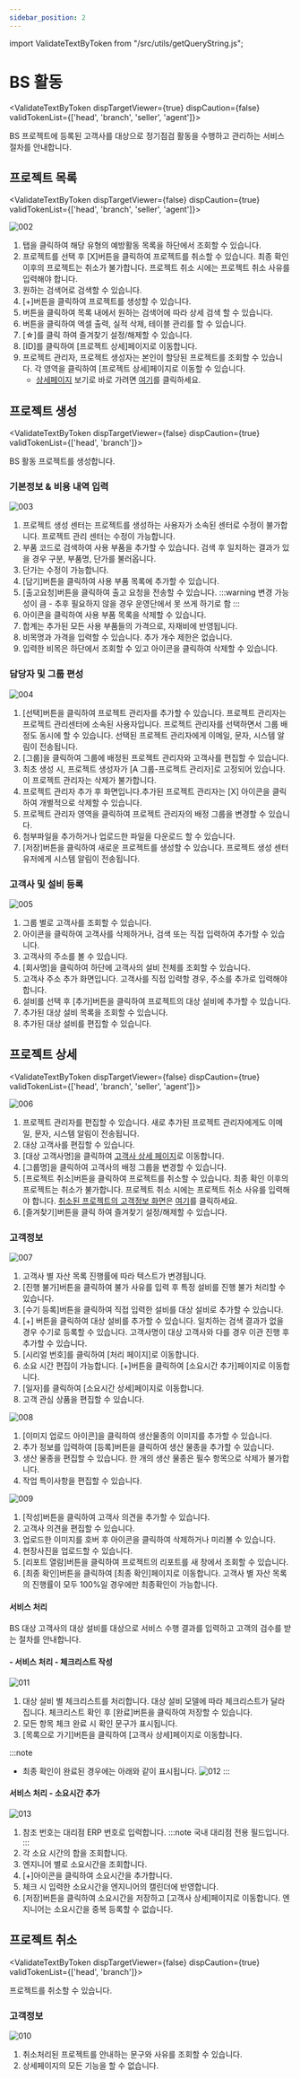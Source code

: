 ```yaml
---
sidebar_position: 2
---
```


import ValidateTextByToken from "/src/utils/getQueryString.js";

# BS 활동

<ValidateTextByToken dispTargetViewer={true} dispCaution={false} validTokenList={['head', 'branch', 'seller', 'agent']}>

BS 프로젝트에 등록된 고객사를 대상으로 정기점검 활동을 수행하고 관리하는 서비스 절차를 안내합니다.

</ValidateTextByToken>

## 프로젝트 목록

<ValidateTextByToken dispTargetViewer={false} dispCaution={true} validTokenList={['head', 'branch', 'seller', 'agent']}>

![002](./img/002.png)

1. 탭을 클릭하여 해당 유형의 예방활동 목록을 하단에서 조회할 수 있습니다.
1. 프로젝트를 선택 후 [X]버튼을 클릭하여 프로젝트를 취소할 수 있습니다. 최종 확인 이후의 프로젝트는 취소가 불가합니다. 프로젝트 취소 시에는 프로젝트 취소 사유를 입력해야 합니다.
1. 원하는 검색어로 검색할 수 있습니다.
1. [+]버튼을 클릭하여 프로젝트를 생성할 수 있습니다.
1. 버튼을 클릭하여 목록 내에서 원하는 검색어에 따라 상세 검색 할 수 있습니다. 
1. 버튼을 클릭하여 엑셀 출력, 실적 삭제, 테이블 관리를 할 수 있습니다.
1. [☆]를 클릭 하여 즐겨찾기 설정/해제할 수 있습니다.
1. [ID]를 클릭하여 [프로젝트 상세]페이지로 이동합니다.
1. 프로젝트 관리자, 프로젝트 생성자는 본인이 할당된 프로젝트를 조회할 수 있습니다. 각 영역을 클릭하여 [프로젝트 상세]페이지로 이동할 수 있습니다.
    - [상세페이지](#프로젝트-상세) 보기로 바로 가려면 [여기](#프로젝트-상세)를 클릭하세요.

</ValidateTextByToken>

## 프로젝트 생성 

<ValidateTextByToken dispTargetViewer={false} dispCaution={true} validTokenList={['head', 'branch']}>

BS 활동 프로젝트를 생성합니다.

### 기본정보 & 비용 내역 입력

![003](./img/003.png)

1. 프로젝트 생성 센터는 프로젝트를 생성하는 사용자가 소속된 센터로 수정이 불가합니다. 프로젝트 관리 센터는 수정이 가능합니다.
1. 부품 코드로 검색하여 사용 부품을 추가할 수 있습니다. 검색 후 일치하는 결과가 있을 경우 구분, 부품명, 단가를 불러옵니다. 
1. 단가는 수정이 가능합니다.
1. [담기]버튼을 클릭하여 사용 부품 목록에 추가할 수 있습니다.
1. [출고요청]버튼을 클릭하여 출고 요청을 전송할 수 있습니다. 
    :::warning
    변경 가능성이 큼 - 추후 필요하지 않을 경우 운영단에서 못 쓰게 하기로 함
    :::
1. 아이콘을 클릭하여 사용 부품 목록을 삭제할 수 있습니다.
1. 합계는 추가된 모든 사용 부품들의 가격으로, 자재비에 반영됩니다. 
1. 비목명과 가격을 입력할 수 있습니다. 추가 개수 제한은 없습니다.
1. 입력한 비목은 하단에서 조회할 수 있고 아이콘을 클릭하여 삭제할 수 있습니다.

### 담당자 및 그룹 편성

![004](./img/004.png)

1. [선택]버튼을 클릭하여 프로젝트 관리자를 추가할 수 있습니다. 프로젝트 관리자는 프로젝트 관리센터에 소속된 사용자입니다. 프로젝트 관리자를 선택하면서 그룹 배정도 동시에 할 수 있습니다. 선택된 프로젝트 관리자에게 이메일, 문자, 시스템 알림이 전송됩니다.
1. [그룹]을 클릭하여 그룹에 배정된 프로젝트 관리자와 고객사를 편집할 수 있습니다.
1. 최초 생성 시, 프로젝트 생성자가 [A 그룹-프로젝트 관리자]로 고정되어 있습니다. 이 프로젝트 관리자는 삭제가 불가합니다. 
1. 프로젝트 관리자 추가 후 화면입니다.추가된 프로젝트 관리자는 [X] 아이콘을 클릭하여 개별적으로 삭제할 수 있습니다. 
1. 프로젝트 관리자 영역을 클릭하여 프로젝트 관리자의 배정 그룹을 변경할 수 있습니다. 
1. 첨부파일을 추가하거나 업로드한 파일을 다운로드 할 수 있습니다.
1. [저장]버튼을 클릭하여 새로운 프로젝트를 생성할 수 있습니다. 프로젝트 생성 센터 유저에게 시스템 알림이 전송됩니다.


### 고객사 및 설비 등록

![005](./img/005.png)

1. 그룹 별로 고객사를 조회할 수 있습니다.
1. 아이콘을 클릭하여 고객사를 삭제하거나, 검색 또는 직접 입력하여 추가할 수 있습니다. 
1. 고객사의 주소를 볼 수 있습니다.
1. [회사명]을 클릭하여 하단에 고객사의 설비 전체를 조회할 수 있습니다.
1. 고객사 주소 추가 화면입니다. 고객사를 직접 입력할 경우, 주소를 추가로 입력해야 합니다.
1. 설비를 선택 후 [추가]버튼을 클릭하여 프로젝트의 대상 설비에 추가할 수 있습니다.
1. 추가된 대상 설비 목록을 조회할 수 있습니다.
1. 추가된 대상 설비를 편집할 수 있습니다.

</ValidateTextByToken>

## 프로젝트 상세

<ValidateTextByToken dispTargetViewer={false} dispCaution={true} validTokenList={['head', 'branch', 'seller', 'agent']}>

![006](./img/006.png)

1. 프로젝트 관리자를 편집할 수 있습니다. 새로 추가된 프로젝트 관리자에게도 이메일, 문자, 시스템 알림이 전송됩니다.
1. 대상 고객사를 편집할 수 있습니다.
1. [대상 고객사명]을 클릭하여 [고객사 상세 페이지](#프로젝트-상세---고객정보)로 이동합니다. 
1. [그룹명]을 클릭하여 고객사의 배정 그룹을 변경할 수 있습니다.
1. [프로젝트 취소]버튼을 클릭하여 프로젝트를 취소할 수 있습니다. 최종 확인 이후의 프로젝트는 취소가 불가합니다. 프로젝트 취소 시에는 프로젝트 취소 사유를 입력해야 합니다. [취소된 프로젝트의 고객정보 화면](#프로젝트-취소---고객정보)은 [여기](#프로젝트-취소---고객정보)를 클릭하세요.
1. [즐겨찾기]버튼을 클릭 하여 즐겨찾기 설정/해제할 수 있습니다.

### 고객정보

![007](./img/007.png)

1. 고객사 별 자산 목록 진행률에 따라 텍스트가 변경됩니다.
1. [진행 불가]버튼을 클릭하여 불가 사유를 입력 후 특정 설비를 진행 불가 처리할 수 있습니다.
1. [수기 등록]버튼을 클릭하여 직접 입력한 설비를 대상 설비로 추가할 수 있습니다.
1. [+] 버튼을 클릭하여 대상 설비를 추가할 수 있습니다. 일치하는 검색 결과가 없을 경우 수기로 등록할 수 있습니다. 고객사명이 대상 고객사와 다를 경우 이관 진행 후 추가할 수 있습니다.
1. [시리얼 번호]를 클릭하여 [처리 페이지]로 이동합니다.
1. 소요 시간 편집이 가능합니다. [+]버튼을 클릭하여 [소요시간 추가]페이지로 이동합니다.
1. [일자]를 클릭하여 [소요시간 상세]페이지로 이동합니다.
1. 고객 관심 상품을 편집할 수 있습니다.

![008](./img/008.png)

1. [이미지 업로드 아이콘]을 클릭하여 생산물종의 이미지를 추가할 수 있습니다.
1. 추가 정보를 입력하여 [등록]버튼을 클릭하여 생산 물종을 추가할 수 있습니다.
1. 생산 물종을 편집할 수 있습니다. 한 개의 생산 물종은 필수 항목으로 삭제가 불가합니다.
1. 작업 특이사항을 편집할 수 있습니다.

![009](./img/009.png)

1. [작성]버튼을 클릭하여 고객사 의견을 추가할 수 있습니다.
1. 고객사 의견을 편집할 수 있습니다.
1. 업로드한 이미지를 호버 후 아이콘을 클릭하여 삭제하거나 미리볼 수 있습니다.
1. 현장사진을 업로드할 수 있습니다.
1. [리포트 열람]버튼을 클릭하여 프로젝트의 리포트를 새 창에서 조회할 수 있습니다.
1. [최종 확인]버튼을 클릭하여 [최종 확인]페이지로 이동합니다. 고객사 별 자산 목록의 진행률이 모두 100%일 경우에만 최종확인이 가능합니다.

#### 서비스 처리

BS 대상 고객사의 대상 설비를 대상으로 서비스 수행 결과를 입력하고 고객의 검수를 받는 절차를 안내합니다.

#### - 서비스 처리 - 체크리스트 작성

![011](./img/011.png)

1. 대상 설비 별 체크리스트를 처리합니다. 대상 설비 모델에 따라 체크리스트가 달라집니다. 체크리스트 확인 후 [완료]버튼을 클릭하여 저장할 수 있습니다. 
1. 모든 항목 체크 완료 시 확인 문구가 표시됩니다.
1. [목록으로 가기]버튼을 클릭하여 [고객사 상세]페이지로 이동합니다.

:::note
- 최종 확인이 완료된 경우에는 아래와 같이 표시됩니다.
![012](./img/012.png)
:::

#### 서비스 처리 - 소요시간 추가

![013](./img/013.png)

1. 참조 번호는 대리점 ERP 번호로 입력합니다.
    :::note
    국내 대리점 전용 필드입니다.
    :::
1. 각 소요 시간의 합을 조회합니다.
1. 엔지니어 별로 소요시간을 조회합니다.
1. [+]아이콘을 클릭하여 소요시간을 추가합니다. 
1. 체크 시 입력한 소요시간을 엔지니어의 캘린더에 반영합니다.
1. [저장]버튼을 클릭하여 소요시간을 저장하고 [고객사 상세]페이지로 이동합니다. 엔지니어는 소요시간을 중복 등록할 수 없습니다.

</ValidateTextByToken>

## 프로젝트 취소

<ValidateTextByToken dispTargetViewer={false} dispCaution={true} validTokenList={['head', 'branch']}>

프로젝트를 취소할 수 있습니다.

### 고객정보

![010](./img/010.png)

1. 취소처리된 프로젝트를 안내하는 문구와 사유를 조회할 수 있습니다.
1. 상세페이지의 모든 기능을 할 수 없습니다.

</ValidateTextByToken>
